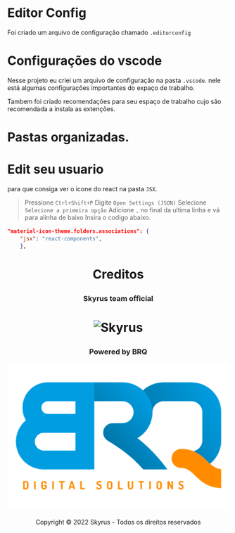# Editor Config
Foi criado um arquivo de configuração chamado `.editorconfig`

# Configurações do vscode
Nesse projeto eu criei um arquivo de configuração na pasta `.vscode`. nele está algumas configurações importantes do expaço de trabalho.

Tambem foi criado recomendações para seu espaço de trabalho cujo são recomendada a instala as extenções.

# Pastas organizadas.

# Edit seu usuario
para que consiga ver o icone do react na pasta `JSX`.
> Pressione `Ctrl+Shift+P`
> Digite `Open Settings (JSON)`
> Selecione `Selecione a primeira opção`
> Adicione `,` no final da ultima linha e vá para alinha de baixo
> Insira o codigo abaixo.
```json
"material-icon-theme.folders.associations": {
    "jsx": "react-components",
    },
```
# <p align="center">Creditos</p>

### <p align="center">Skyrus team official</p>
# <p align="center">![Skyrus](https://cdn.discordapp.com/emojis/859333165754613821.webp?size=600&quality=lossless)</center>
### <p align="center">Powered by BRQ</p>
<p align="center">
    <img src="./src/assets/img/logo-brq%20png.png" >
</P

### <p align="center">Copyright © 2022 Skyrus - Todos os direitos reservados</p>
